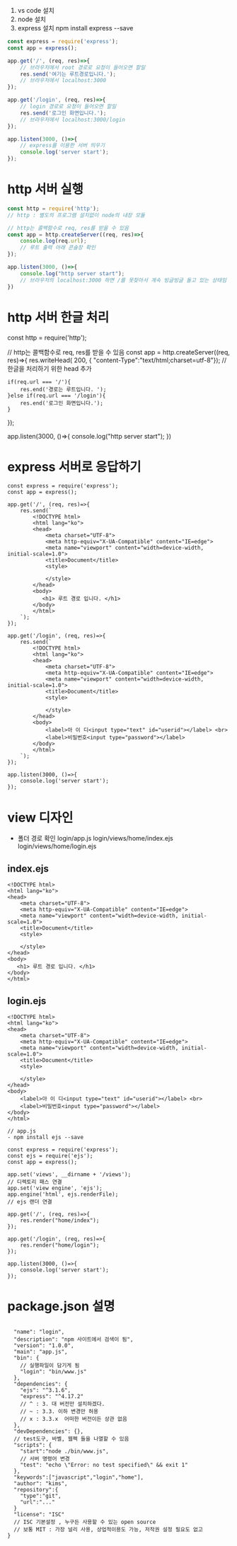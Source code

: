 1. vs code 설치
2. node 설치
3. express 설치 npm install express --save

```app01.js 
const express = require('express');
const app = express();

app.get('/', (req, res)=>{
    // 브라우저에서 root 경로로 요청이 들어오면 할일 
    res.send('여기는 루트경로입니다.');
    // 브라우저에서 localhost:3000
});

app.get('/login', (req, res)=>{
    // login 경로로 요청이 들어오면 할일 
    res.send('로그인 화면입니다.');
    // 브라우저에서 localhost:3000/login
});

app.listen(3000, ()=>{
    // express를 이용한 서버 띄우기 
    console.log('server start');
});
```

# http 서버 실행 

```app2.js 
const http = require('http');
// http : 별도의 프로그램 설치없이 node의 내장 모듈

// http는 콜백함수로 req, res를 받을 수 있음 
const app = http.createServer((req, res)=>{
    console.log(req.url);
    // 루트 출력 아래 콘솔창 확인 
});

app.listen(3000, ()=>{
    console.log("http server start");
    // 브라우저의 localhost:3000 하면 /를 못찾아서 계속 빙글빙글 돌고 있는 상태임 
})
```

# http 서버 한글 처리 
const http = require('http');

// http는 콜백함수로 req, res를 받을 수 있음 
const app = http.createServer((req, res)=>{
    res.writeHead( 200, { "content-Type":"text/html;charset=utf-8"});
    // 한글을 처리하기 위한 head 추가 

    if(req.url === '/'){
        res.end('경로는 루트입니다. ');
    }else if(req.url === '/login'){
        res.end('로그인 화면입니다.');
    }
});

app.listen(3000, ()=>{
    console.log("http server start");
})


# express 서버로 응답하기 
```
const express = require('express');
const app = express();

app.get('/', (req, res)=>{
    res.send(`
        <!DOCTYPE html>
        <html lang="ko">
        <head>
            <meta charset="UTF-8">
            <meta http-equiv="X-UA-Compatible" content="IE=edge">
            <meta name="viewport" content="width=device-width, initial-scale=1.0">
            <title>Document</title>
            <style>

            </style>
        </head>
        <body>
           <h1> 루트 경로 입니다. </h1>
        </body>
        </html>    
    `);
});

app.get('/login', (req, res)=>{
    res.send(`
        <!DOCTYPE html>
        <html lang="ko">
        <head>
            <meta charset="UTF-8">
            <meta http-equiv="X-UA-Compatible" content="IE=edge">
            <meta name="viewport" content="width=device-width, initial-scale=1.0">
            <title>Document</title>
            <style>

            </style>
        </head>
        <body>
            <label>아 이 디<input type="text" id="userid"></label> <br>
            <label>비밀번호<input type="password"></label>
        </body>
        </html>    
    `);
});

app.listen(3000, ()=>{
    console.log('server start');
});
```


# view 디자인 
- 폴더 경로 확인 
login/app.js
login/views/home/index.ejs
login/views/home/login.ejs

## index.ejs
```
<!DOCTYPE html>
<html lang="ko">
<head>
    <meta charset="UTF-8">
    <meta http-equiv="X-UA-Compatible" content="IE=edge">
    <meta name="viewport" content="width=device-width, initial-scale=1.0">
    <title>Document</title>
    <style>

    </style>
</head>
<body>
   <h1> 루트 경로 입니다. </h1>
</body>
</html> 
```

## login.ejs
```
<!DOCTYPE html>
<html lang="ko">
<head>
    <meta charset="UTF-8">
    <meta http-equiv="X-UA-Compatible" content="IE=edge">
    <meta name="viewport" content="width=device-width, initial-scale=1.0">
    <title>Document</title>
    <style>

    </style>
</head>
<body>
    <label>아 이 디<input type="text" id="userid"></label> <br>
    <label>비밀번호<input type="password"></label>
</body>
</html>    
```

```
// app.js
- npm install ejs --save

const express = require('express');
const ejs = require('ejs');
const app = express();

app.set('views', __dirname + '/views');
// 디렉토리 패스 연결 
app.set('view engine', 'ejs');
app.engine('html', ejs.renderFile);
// ejs 랜더 연결 

app.get('/', (req, res)=>{
    res.render("home/index");
});

app.get('/login', (req, res)=>{
    res.render("home/login");
});

app.listen(3000, ()=>{
    console.log('server start');
});
```



# package.json 설명

```{
  
  "name": "login",
  "description": "npm 사이트에서 검색이 됨",
  "version": "1.0.0",
  "main": "app.js",
  "bin": {
    // 실행파일이 담기게 됨 
    "login": "bin/www.js"
  },
  "dependencies": {
    "ejs": "^3.1.6",
    "express": "^4.17.2"
    // ^ : 3. 대 버전만 설치하겠다. 
    // ~ : 3.3. 이하 변경만 허용 
    // x : 3.3.x  어떠한 버전이든 상관 없음
  },
  "devDependencies": {},
  // test도구, 바벨, 웹펙 들을 나열할 수 있음 
  "scripts": {
    "start":"node ./bin/www.js",
    // 서버 명령어 변경 
    "test": "echo \"Error: no test specified\" && exit 1"
  },
  "keywords":["javascript","login","home"],
  "author": "kims",
  "repository":{
    "type":"git",
    "url":"..."
  }
  "license": "ISC"
  // ISC 기본설정 , 누구든 사용할 수 있는 open source
  // 보통 MIT : 가장 널리 사용, 상업적이용도 가능, 저작권 설정 필요도 없고 
}
```